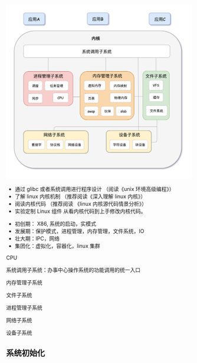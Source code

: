 ![](./img/linux_sys.png)

- 通过 glibc 或者系统调用进行程序设计 （阅读《unix 环境高级编程》）
- 了解 linux 内核机制 （推荐阅读《深入理解 linux 内核》）
- 阅读内核代码 （推荐阅读 《linux 内核源代码情景分析》）
- 实验定制 Linux 组件 从看内核代码到上手修改内核代码。

* 初创期： X86, 系统的启动，实模式
* 发展期：保护模式，进程管理，内存管理，文件系统，IO
* 壮大期：IPC，网络
* 集团化：虚拟化，容器化，linux 集群

CPU

系统调用子系统：办事中心操作系统的功能调用的统一入口

内存管理子系统

文件子系统

进程管理子系统

网络子系统

设备子系统

## 系统初始化
